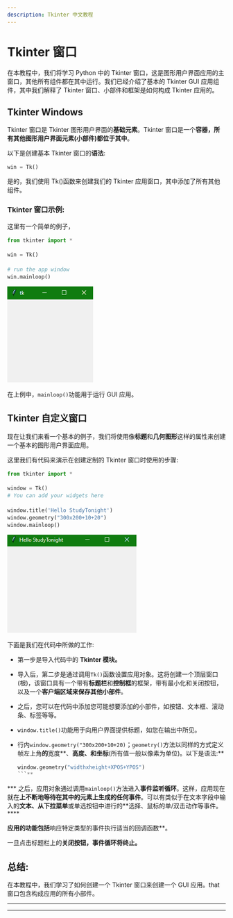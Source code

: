 ```yaml
---
description: Tkinter 中文教程
---
```


# Tkinter 窗口

在本教程中，我们将学习 Python 中的 Tkinter 窗口，这是图形用户界面应用的主窗口，其他所有组件都在其中运行。我们已经介绍了基本的 Tkinter GUI 应用组件，其中我们解释了 Tkinter 窗口、小部件和框架是如何构成 Tkinter 应用的。

## Tkinter Windows

Tkinter 窗口是 Tkinter 图形用户界面的**基础元素**。Tkinter 窗口是一个**容器，所有其他图形用户界面元素(小部件)都位于其中**。

以下是创建基本 Tkinter 窗口的**语法**:

```py
win = Tk()
```

是的，我们使用 Tk()函数来创建我们的 Tkinter 应用窗口，其中添加了所有其他组件。

### Tkinter 窗口示例:

这里有一个简单的例子，

```py
from tkinter import *

win = Tk()

# run the app window
win.mainloop()
```

![Tkinter Window example](img/83ca81b44be3bb2d1397802c42108955.png)

在上例中，`mainloop()`功能用于运行 GUI 应用。

## Tkinter 自定义窗口

现在让我们来看一个基本的例子，我们将使用像**标题**和**几何图形**这样的属性来创建一个基本的图形用户界面应用。

这里我们有代码来演示在创建定制的 Tkinter 窗口时使用的步骤:

```py
from tkinter import *

window = Tk()
# You can add your widgets here

window.title('Hello StudyTonight')
window.geometry("300x200+10+20")
window.mainloop()
```

![Tkinter Window example](img/3b0d639934c8be0204b4577510e51f7a.png)

下面是我们在代码中所做的工作:

*   第一步是导入代码中的 **Tkinter 模块。**

*   导入后，第二步是通过调用`Tk()`函数设置应用对象。这将创建一个顶层窗口(根)，该窗口具有一个带有**标题栏**和**控制框**的框架，带有最小化和关闭按钮，以及一个**客户端区域来保存其他小部件**。

*   之后，您可以在代码中添加您可能想要添加的小部件，如按钮、文本框、滚动条、标签等等。

*   `window.title()`功能用于向用户界面提供标题，如您在输出中所见。

*   行内`window.geometry("300x200+10+20)`；`geometry()`方法以同样的方式定义帧左上角**的**宽度**、**高度、**和**坐标**(所有值一般以像素为单位)。以下是语法:**

    ```py
    window.geometry("widthxheight+XPOS+YPOS")
    ```** 
***   之后，应用对象通过调用`mainloop()`方法进入**事件监听循环**。这样，应用现在就在**上不断地等待在其中的元素上生成的任何事件**。可以有类似于在文本字段中输入的**文本、从下拉菜单**或单选按钮中进行的**选择、鼠标的单/双击动作等事件。**** 

 **应用的功能包括**响应特定类型的事件执行适当的回调函数**。

一旦点击标题栏上的**关闭按钮，事件循环将终止。**

## 总结:

在本教程中，我们学习了如何创建一个 Tkinter 窗口来创建一个 GUI 应用。that 窗口包含构成应用的所有小部件。

* * *

* * ***